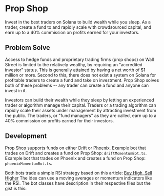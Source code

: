 # Prop Shop

Invest in the best traders on Solana to build wealth while you sleep.
As a trader, create a fund to and rapidly scale with crowdsourced capital,
and earn up to a 40% commission on profits earned for your investors.

## Problem Solve

Access to hedge funds and proprietary trading firms (prop shops) on Wall Street is limited to the relatively wealthy,
by requiring an "accredited investor" status. This is generally attained by having a net worth of $1 million or more.
Second to this, there does not exist a system on Solana for profitable traders to create a fund and take on investment.
Prop Shop solves both of these problems -- any trader can create a fund and anyone can invest in it.

Investors can build their wealth while they sleep by letting an experienced trader or algorithm manage their capital.
Traders or a trading algorithm can rapidly scale their assets under management by attracting investment from the public.
The traders, or "fund managers" as they are called, earn up to a 40% commission on profits earned for their investors.

## Development

Prop Shop supports funds on either [Drift](https://www.drift.trade/) or [Phoenix](https://www.phoenix.trade/).
Example bot that trades on Drift and creates a fund on Prop Shop: `driftMomentumBot.ts`.
Example bot that trades on Phoenix and creates a fund on Prop Shop: `phoenixMomentumBot.ts`.

Both bots trade a simple RSI strategy based on this article: [Buy High, Sell Higher](https://quantifi.substack.com/p/buy-high-sell-higher-a-proven-strategy?r=23zkjs&triedRedirect=true)
The idea can use a moving averages or momentum indicators like the RSI.
The bot classes have description in their respective files but the gist is this:
